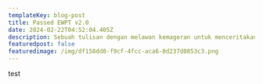 ```yaml
---
templateKey: blog-post
title: Passed EWPT v2.0
date: 2024-02-22T04:52:04.405Z
description: Sebuah tulisan dengan melawan kemageran untuk menceritakan lulus exam EWPT v2.0
featuredpost: false
featuredimage: /img/df158dd8-f9cf-4fcc-aca6-8d237d0853c3.png
---
```

test